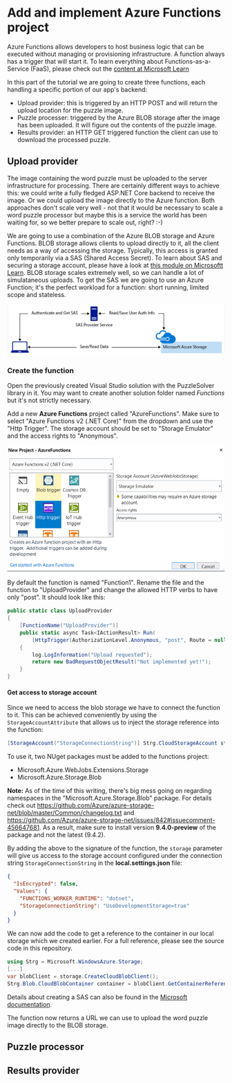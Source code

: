 # Add and implement Azure Functions project

Azure Functions allows developers to host business logic that can be executed without managing or provisioning infrastructure. A function always has a trigger that will start it. To learn everything about Functions-as-a-Service (FaaS), please check out the [content at Microsoft Learn](https://docs.microsoft.com/en-us/learn/browse/?products=azure-functions)

In this part of the tutorial we are going to create three functions, each handling a specific portion of our app's backend:

* Upload provider: this is triggered by an HTTP POST and will return the upload location for the puzzle image.
* Puzzle processer: triggered by the Azure BLOB storage after the image has been uploaded. It will figure out the contents of the puzzle image.
* Results provider: an HTTP GET triggered function the client can use to download the processed puzzle.

## Upload provider
The image containing the word puzzle must be uploaded to the server infrastructure for processing. There are certainly different ways to achieve this: we could write a fully fledged ASP.NET Core backend to receive the image. Or we could upload the image directly to the Azure function. Both approaches don't scale very well - not that it would be necessary to scale a word puzzle processor but maybe this is a service the world has been waiting for, so we better prepare to scale out, right? :-)

We are going to use a combination of the Azure BLOB storage and Azure Functions. BLOB storage allows clients to upload directly to it, all the client needs as a way of accessing the storage. Typically, this access is granted only temporarily via a SAS (Shared Access Secret). To learn about SAS and securing a storage account, please have a look at [this module on Microsoftt Learn](https://docs.microsoft.com/en-us/learn/modules/secure-azure-storage-account/). BLOB storage scales extremely well, so we can handle a lot of simulataneous uploads. To get the SAS we are going to use an Azure Function; it's the perfect workload for a function: short running, limited scope and stateless.

![Uploading to storage](../assets/Getting_SAS.png)

### Create the function
Open the previously created Visual Studio solution with the PuzzleSolver library in it. You may want to create another solution folder named _Functions_ but it's not strictly necessary.

Add a new **Azure Functions** project called "AzureFunctions". Make sure to select "Azure Functions v2 (.NET Core)" from the dropdown and use the "Http Trigger". The storage account should be set to "Storage Emulator" and the access rights to "Anonymous".

![Create Functions Project](../assets/Create_Functions_Project.png)

By default the function is named "Function1". Rename the file and the function to "UploadProvider" and change the allowed HTTP verbs to have only "post". It should look like this:

```cs
public static class UploadProvider
{
    [FunctionName("UploadProvider")]
    public static async Task<IActionResult> Run(
        [HttpTrigger(AuthorizationLevel.Anonymous, "post", Route = null)] HttpRequest req, ILogger log)
    {
        log.LogInformation("Upload requested");
        return new BadRequestObjectResult("Not implemented yet!");
    }
}
```

#### Get access to storage account

Since we need to access the blob storage we have to connect the function to it.
This can be achieved conveniently by using the `StorageAccountAttribute` that allows us to inject the storage reference into the function:

```cs
[StorageAccount("StorageConnectionString")] Strg.CloudStorageAccount storage
```

To use it, two NUget packages must be added to the functions project:

* Microsoft.Azure.WebJobs.Extensions.Storage
* Microsoft.Azure.Storage.Blob

**Note:** As of the time of this writing, there's big mess going on regarding namespaces in the "Microsoft.Azure.Storage.Blob" package. For details check out https://github.com/Azure/azure-storage-net/blob/master/Common/changelog.txt and https://github.com/Azure/azure-storage-net/issues/842#issuecomment-456647681. As a result, make sure to install version **9.4.0-preview** of the package and not the latest (9.4.2).

By adding the above to the signature of the function, the `storage` parameter will give us access to the storage account configured under the connection string `StorageConnectionString` in the **local.settings.json** file:

```json
{
  "IsEncrypted": false,
  "Values": {
    "FUNCTIONS_WORKER_RUNTIME": "dotnet",
    "StorageConnectionString": "UseDevelopmentStorage=true"
  }
}
```

We can now add the code to get a reference to the container in our local storage which we created earlier. For a full reference, please see the source code in this repository.

```cs
using Strg = Microsoft.WindowsAzure.Storage;
[...]
var blobClient = storage.CreateCloudBlobClient();
Strg.Blob.CloudBlobContainer container = blobClient.GetContainerReference("wordpuzzleupload");
```

Details about creating a SAS can also be found in the [Microsoft documentation](https://docs.microsoft.com/en-us/azure/storage/blobs/storage-dotnet-shared-access-signature-part-2).

The function now returns a URL we can use to upload the word puzzle image directly to the BLOB storage.

## Puzzle processor

## Results provider